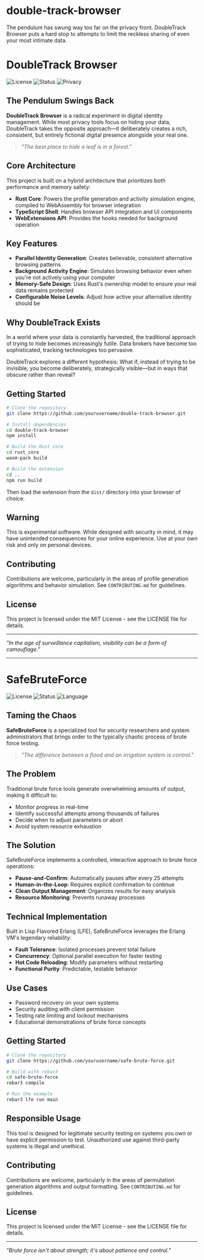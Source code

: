 # double-track-browser
The pendulum has swung way too far on the privacy front. 
DoubleTrack Browser puts a hard stop to attempts to limit the reckless sharing of even your most intimate data.


# DoubleTrack Browser

![License](https://img.shields.io/badge/license-MIT-blue.svg)
![Status](https://img.shields.io/badge/status-experimental-red.svg)
![Privacy](https://img.shields.io/badge/privacy-enhanced-green.svg)

## The Pendulum Swings Back

**DoubleTrack Browser** is a radical experiment in digital identity management. While most privacy tools focus on hiding your data, DoubleTrack takes the opposite approach—it deliberately creates a rich, consistent, but entirely fictional digital presence alongside your real one.

> *"The best place to hide a leaf is in a forest."*

## Core Architecture

This project is built on a hybrid architecture that prioritizes both performance and memory safety:

- **Rust Core**: Powers the profile generation and activity simulation engine, compiled to WebAssembly for browser integration
- **TypeScript Shell**: Handles browser API integration and UI components
- **WebExtensions API**: Provides the hooks needed for background operation

## Key Features

- **Parallel Identity Generation**: Creates believable, consistent alternative browsing patterns
- **Background Activity Engine**: Simulates browsing behavior even when you're not actively using your computer
- **Memory-Safe Design**: Uses Rust's ownership model to ensure your real data remains protected
- **Configurable Noise Levels**: Adjust how active your alternative identity should be

## Why DoubleTrack Exists

In a world where your data is constantly harvested, the traditional approach of trying to hide becomes increasingly futile. Data brokers have become too sophisticated, tracking technologies too pervasive.

DoubleTrack explores a different hypothesis: What if, instead of trying to be invisible, you become deliberately, strategically visible—but in ways that obscure rather than reveal?

## Getting Started

```bash
# Clone the repository
git clone https://github.com/yourusername/double-track-browser.git

# Install dependencies
cd double-track-browser
npm install

# Build the Rust core
cd rust_core
wasm-pack build

# Build the extension
cd ..
npm run build
```

Then load the extension from the `dist/` directory into your browser of choice.

## Warning

This is experimental software. While designed with security in mind, it may have unintended consequences for your online experience. Use at your own risk and only on personal devices.

## Contributing

Contributions are welcome, particularly in the areas of profile generation algorithms and behavior simulation. See `CONTRIBUTING.md` for guidelines.

## License

This project is licensed under the MIT License - see the LICENSE file for details.

---

*"In the age of surveillance capitalism, visibility can be a form of camouflage."*

---

# SafeBruteForce

![License](https://img.shields.io/badge/license-MIT-blue.svg)
![Status](https://img.shields.io/badge/status-active-green.svg)
![Language](https://img.shields.io/badge/language-LFE-purple.svg)

## Taming the Chaos

**SafeBruteForce** is a specialized tool for security researchers and system administrators that brings order to the typically chaotic process of brute force testing.

> *"The difference between a flood and an irrigation system is control."*

## The Problem

Traditional brute force tools generate overwhelming amounts of output, making it difficult to:
- Monitor progress in real-time
- Identify successful attempts among thousands of failures
- Decide when to adjust parameters or abort
- Avoid system resource exhaustion

## The Solution

SafeBruteForce implements a controlled, interactive approach to brute force operations:

- **Pause-and-Confirm**: Automatically pauses after every 25 attempts
- **Human-in-the-Loop**: Requires explicit confirmation to continue
- **Clean Output Management**: Organizes results for easy analysis
- **Resource Monitoring**: Prevents runaway processes

## Technical Implementation

Built in Lisp Flavored Erlang (LFE), SafeBruteForce leverages the Erlang VM's legendary reliability:

- **Fault Tolerance**: Isolated processes prevent total failure
- **Concurrency**: Optional parallel execution for faster testing
- **Hot Code Reloading**: Modify parameters without restarting
- **Functional Purity**: Predictable, testable behavior

## Use Cases

- Password recovery on your own systems
- Security auditing with client permission
- Testing rate limiting and lockout mechanisms
- Educational demonstrations of brute force concepts

## Getting Started

```bash
# Clone the repository
git clone https://github.com/yourusername/safe-brute-force.git

# Build with rebar3
cd safe-brute-force
rebar3 compile

# Run the example
rebar3 lfe run main
```

## Responsible Usage

This tool is designed for legitimate security testing on systems you own or have explicit permission to test. Unauthorized use against third-party systems is illegal and unethical.

## Contributing

Contributions are welcome, particularly in the areas of permutation generation algorithms and output formatting. See `CONTRIBUTING.md` for guidelines.

## License

This project is licensed under the MIT License - see the LICENSE file for details.

---

*"Brute force isn't about strength; it's about patience and control."*
